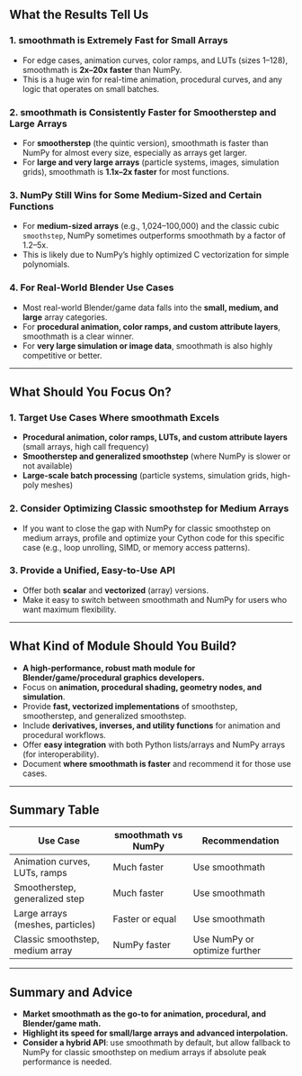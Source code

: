 
## **What the Results Tell Us**

### **1. smoothmath is Extremely Fast for Small Arrays**
- For edge cases, animation curves, color ramps, and LUTs (sizes 1–128), smoothmath is **2x–20x faster** than NumPy.
- This is a huge win for real-time animation, procedural curves, and any logic that operates on small batches.

### **2. smoothmath is Consistently Faster for Smootherstep and Large Arrays**
- For **smootherstep** (the quintic version), smoothmath is faster than NumPy for almost every size, especially as arrays get larger.
- For **large and very large arrays** (particle systems, images, simulation grids), smoothmath is **1.1x–2x faster** for most functions.

### **3. NumPy Still Wins for Some Medium-Sized and Certain Functions**
- For **medium-sized arrays** (e.g., 1,024–100,000) and the classic cubic `smoothstep`, NumPy sometimes outperforms smoothmath by a factor of 1.2–5x.
- This is likely due to NumPy’s highly optimized C vectorization for simple polynomials.

### **4. For Real-World Blender Use Cases**
- Most real-world Blender/game data falls into the **small, medium, and large** array categories.
- For **procedural animation, color ramps, and custom attribute layers**, smoothmath is a clear winner.
- For **very large simulation or image data**, smoothmath is also highly competitive or better.

---

## **What Should You Focus On?**

### **1. Target Use Cases Where smoothmath Excels**
- **Procedural animation, color ramps, LUTs, and custom attribute layers** (small arrays, high call frequency)
- **Smootherstep and generalized smoothstep** (where NumPy is slower or not available)
- **Large-scale batch processing** (particle systems, simulation grids, high-poly meshes)

### **2. Consider Optimizing Classic smoothstep for Medium Arrays**
- If you want to close the gap with NumPy for classic smoothstep on medium arrays, profile and optimize your Cython code for this specific case (e.g., loop unrolling, SIMD, or memory access patterns).

### **3. Provide a Unified, Easy-to-Use API**
- Offer both **scalar** and **vectorized** (array) versions.
- Make it easy to switch between smoothmath and NumPy for users who want maximum flexibility.

---

## **What Kind of Module Should You Build?**

- **A high-performance, robust math module for Blender/game/procedural graphics developers.**
- Focus on **animation, procedural shading, geometry nodes, and simulation**.
- Provide **fast, vectorized implementations** of smoothstep, smootherstep, and generalized smoothstep.
- Include **derivatives, inverses, and utility functions** for animation and procedural workflows.
- Offer **easy integration** with both Python lists/arrays and NumPy arrays (for interoperability).
- Document **where smoothmath is faster** and recommend it for those use cases.

---

## **Summary Table**

| Use Case                        | smoothmath vs NumPy | Recommendation                |
|----------------------------------|--------------------|-------------------------------|
| Animation curves, LUTs, ramps    | Much faster        | Use smoothmath                |
| Smootherstep, generalized step   | Much faster        | Use smoothmath                |
| Large arrays (meshes, particles) | Faster or equal    | Use smoothmath                |
| Classic smoothstep, medium array | NumPy faster       | Use NumPy or optimize further |

---

## **Summary and Advice**

- **Market smoothmath as the go-to for animation, procedural, and Blender/game math.**
- **Highlight its speed for small/large arrays and advanced interpolation.**
- **Consider a hybrid API**: use smoothmath by default, but allow fallback to NumPy for classic smoothstep on medium arrays if absolute peak performance is needed.
